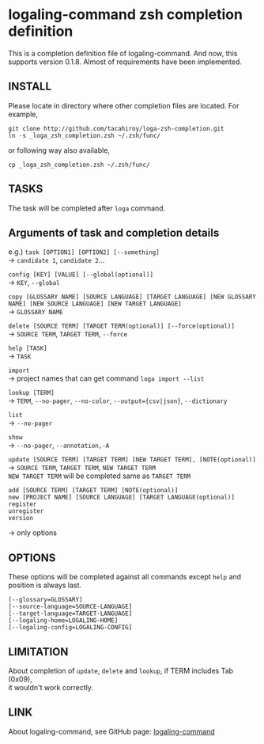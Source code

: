 logaling-command zsh completion definition
===========

This is a completion definition file of logaling-command. And now, this supports version 0.1.8.
Almost of requirements have been implemented.

## INSTALL
Please locate in directory where other completion files are located.
For example,

    git clone http://github.com/tacahiroy/loga-zsh-completion.git
    ln -s _loga_zsh_completion.zsh ~/.zsh/func/

or following way also available,

    cp _loga_zsh_completion.zsh ~/.zsh/func/

## TASKS
The task will be completed after `loga` command.

## Arguments of task and completion details
e.g.)
`task [OPTION1] [OPTION2] [--something]`  
-> `candidate 1`, `candidate 2`...

`config [KEY] [VALUE] [--global(optional)]`  
-> `KEY`, `--global`

`copy [GLOSSARY NAME] [SOURCE LANGUAGE] [TARGET LANGUAGE] [NEW GLOSSARY NAME] [NEW SOURCE LANGUAGE] [NEW TARGET LANGUAGE]`  
-> `GLOSSARY NAME`

`delete [SOURCE TERM] [TARGET TERM(optional)] [--force(optional)]`  
-> `SOURCE TERM`, `TARGET TERM`, `--force`

`help [TASK]`  
-> `TASK`

`import`  
-> project names that can get command `loga import --list`

`lookup [TERM]`  
-> `TERM`, `--no-pager`, `--no-color`, `--output={csv|json}`, `--dictionary`

`list`  
-> `--no-pager`

`show`  
-> `--no-pager`, `--annotation,-A`

`update [SOURCE TERM] [TARGET TERM] [NEW TARGET TERM], [NOTE(optional)]`  
-> `SOURCE TERM`,  `TARGET TERM`,  `NEW TARGET TERM`  
`NEW TARGET TERM` will be completed same as `TARGET TERM`

    add [SOURCE TERM] [TARGET TERM] [NOTE(optional)]
    new [PROJECT NAME] [SOURCE LANGUAGE] [TARGET LANGUAGE(optional)]
    register
    unregister
    version
-> only options


## OPTIONS
These options will be completed against all commands except `help`
and position is always last.

    [--glossary=GLOSSARY]
    [--source-language=SOURCE-LANGUAGE]
    [--target-language=TARGET-LANGUAGE]
    [--logaling-home=LOGALING-HOME]
    [--logaling-config=LOGALING-CONFIG]

## LIMITATION
About completion of `update`, `delete` and `lookup`, if TERM includes Tab (0x09),  
it wouldn't work correctly.


## LINK
About logaling-command, see GitHub page:
 [logaling-command](https://github.com/logaling/logaling-command)

